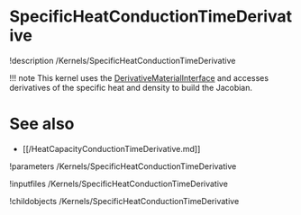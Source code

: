 
# SpecificHeatConductionTimeDerivative
!description /Kernels/SpecificHeatConductionTimeDerivative

!!! note
    This kernel uses the [DerivativeMaterialInterface](/DerivativeMaterialInterface.md)
    and accesses derivatives of the specific heat and density to build the Jacobian.

# See also
* [[/HeatCapacityConductionTimeDerivative.md]]

!parameters /Kernels/SpecificHeatConductionTimeDerivative

!inputfiles /Kernels/SpecificHeatConductionTimeDerivative

!childobjects /Kernels/SpecificHeatConductionTimeDerivative
